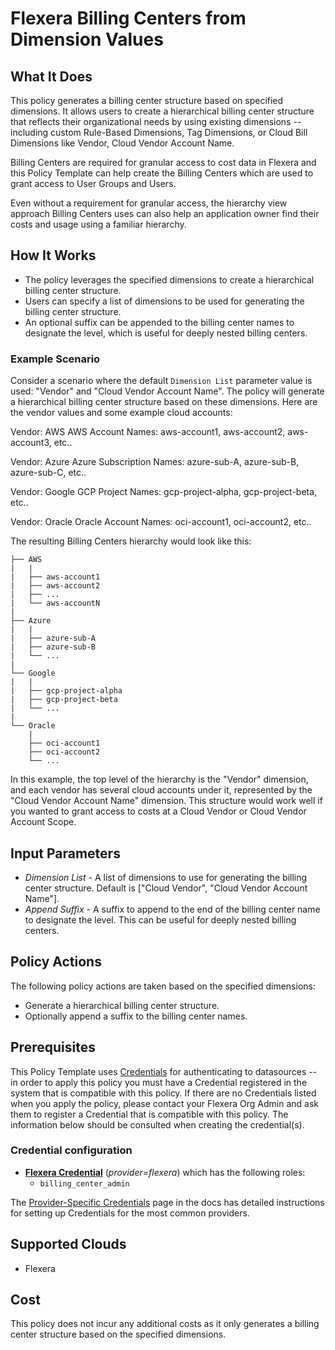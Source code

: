 # Flexera Billing Centers from Dimension Values

## What It Does

This policy generates a billing center structure based on specified dimensions. It allows users to create a hierarchical billing center structure that reflects their organizational needs by using existing dimensions -- including custom Rule-Based Dimensions, Tag Dimensions, or Cloud Bill Dimensions like Vendor, Cloud Vendor Account Name.

Billing Centers are required for granular access to cost data in Flexera and this Policy Template can help create the Billing Centers which are used to grant access to User Groups and Users.

Even without a requirement for granular access, the hierarchy view approach Billing Centers uses can also help an application owner find their costs and usage using a familiar hierarchy.

## How It Works

- The policy leverages the specified dimensions to create a hierarchical billing center structure.
- Users can specify a list of dimensions to be used for generating the billing center structure.
- An optional suffix can be appended to the billing center names to designate the level, which is useful for deeply nested billing centers.

### Example Scenario

Consider a scenario where the default `Dimension List` parameter value is used: "Vendor" and "Cloud Vendor Account Name". The policy will generate a hierarchical billing center structure based on these dimensions. Here are the vendor values and some example cloud accounts:

Vendor: AWS
AWS Account Names: aws-account1, aws-account2, aws-account3, etc..

Vendor: Azure
Azure Subscription Names: azure-sub-A, azure-sub-B, azure-sub-C, etc..

Vendor: Google
GCP Project Names: gcp-project-alpha, gcp-project-beta, etc..

Vendor: Oracle
Oracle Account Names: oci-account1, oci-account2, etc..

The resulting Billing Centers hierarchy would look like this:

```
├── AWS
|   |
|   ├── aws-account1
|   ├── aws-account2
|   ├── ...
|   └── aws-accountN
|
├── Azure
|   |
|   ├── azure-sub-A
|   ├── azure-sub-B
|   └── ...
|
└── Google
|   |
|   ├── gcp-project-alpha
|   ├── gcp-project-beta
|   └── ...
|
└── Oracle
    |
    ├── oci-account1
    ├── oci-account2
    └── ...
```

In this example, the top level of the hierarchy is the "Vendor" dimension, and each vendor has several cloud accounts under it, represented by the "Cloud Vendor Account Name" dimension. This structure would work well if you wanted to grant access to costs at a Cloud Vendor or Cloud Vendor Account Scope.

## Input Parameters

- *Dimension List* - A list of dimensions to use for generating the billing center structure. Default is ["Cloud Vendor", "Cloud Vendor Account Name"].
- *Append Suffix* - A suffix to append to the end of the billing center name to designate the level. This can be useful for deeply nested billing centers.

## Policy Actions

The following policy actions are taken based on the specified dimensions:

- Generate a hierarchical billing center structure.
- Optionally append a suffix to the billing center names.

## Prerequisites

This Policy Template uses [Credentials](https://docs.flexera.com/flexera/EN/Automation/ManagingCredentialsExternal.htm) for authenticating to datasources -- in order to apply this policy you must have a Credential registered in the system that is compatible with this policy. If there are no Credentials listed when you apply the policy, please contact your Flexera Org Admin and ask them to register a Credential that is compatible with this policy. The information below should be consulted when creating the credential(s).

### Credential configuration

- [**Flexera Credential**](https://docs.flexera.com/flexera/EN/Automation/ProviderCredentials.htm) (*provider=flexera*) which has the following roles:
  - `billing_center_admin`

The [Provider-Specific Credentials](https://docs.flexera.com/flexera/EN/Automation/ProviderCredentials.htm) page in the docs has detailed instructions for setting up Credentials for the most common providers.

## Supported Clouds

- Flexera

## Cost

This policy does not incur any additional costs as it only generates a billing center structure based on the specified dimensions.
